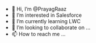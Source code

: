 - 👋 Hi, I’m @PrayagRaaz
- 👀 I’m interested in Salesforce
- 🌱 I’m currently learning LWC
- 💞️ I’m looking to collaborate on ...
- 📫 How to reach me ...

<!---
PrayagRaaz/PrayagRaaz is a ✨ special ✨ repository because its `README.md` (this file) appears on your GitHub profile.
You can click the Preview link to take a look at your changes.
--->

